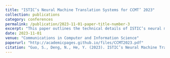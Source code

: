 ```yaml
---
title: "ISTIC’s Neural Machine Translation Systems for CCMT’ 2023"
collection: publications
category: conferences
permalink: /publication/2023-11-01-paper-title-number-3
excerpt: "This paper outlines the technical details of ISTIC’s neural machine translation systems for the 19th China Conference on Machine Translation (CCMT 2023). ISTIC participated in two tasks: the Low Resource MT task (Vietnamese-Chinese, Czech-Chinese, Lao-Chinese, Mongolian-Chinese) and the Chinese-Centric Multilingual MT task (Vietnamese-Chinese, Thai-Chinese, Kazakh-Chinese, Hindi-Chinese, Uyghur-Chinese). Context-aware and multilingual systems were developed for these tasks. The paper focuses on the Transformer-based architecture, data preprocessing techniques, and strategies used, and evaluates the systems' performance across different methods."
date: 2023-11-01
venue: "Communications in Computer and Information Science"
paperurl: "http://academicpages.github.io/files/CCMT2023.pdf"
citation: "Guo, S., Deng, N., He, Y. (2023). ISTIC’s Neural Machine Translation Systems for CCMT’ 2023. In: Feng, Y., Feng, C. (eds) Machine Translation. CCMT 2023. Communications in Computer and Information Science, vol 1922. Springer, Singapore. https://doi.org/10.1007/978-981-99-7894-6_9"
---
```


